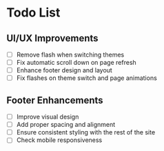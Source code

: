 # Todo List

## UI/UX Improvements

- [ ] Remove flash when switching themes
- [ ] Fix automatic scroll down on page refresh
- [ ] Enhance footer design and layout
- [ ] Fix flashes on theme switch and page animations

## Footer Enhancements

- [ ] Improve visual design
- [ ] Add proper spacing and alignment
- [ ] Ensure consistent styling with the rest of the site
- [ ] Check mobile responsiveness